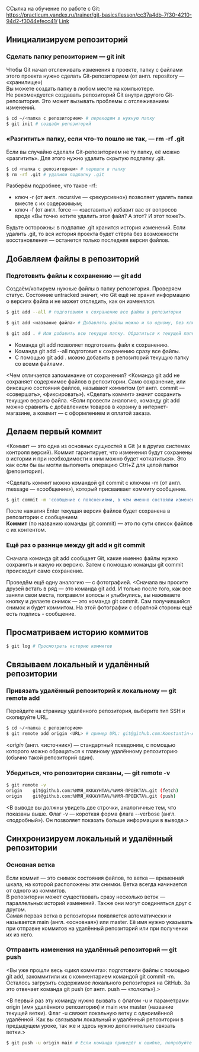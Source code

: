 ССылка на обучение по работе с Git: https://practicum.yandex.ru/trainer/git-basics/lesson/cc37a4db-7f30-4210-94d2-f3044efecc41/
[Link](https://practicum.yandex.ru/trainer/git-basics/lesson/cc37a4db-7f30-4210-94d2-f3044efecc41/ "Курс - 'Начало работы с Git'")

## Инициализируем репозиторий

### Сделать папку репозиторием — git init

Чтобы Git начал отслеживать изменения в проекте, папку с файлами этого проекта нужно сделать Git-репозиторием (от англ. repository — «хранилище»)  
Вы можете создать папку в любом месте на компьютере.  
Не рекомендуется создавать репозиторий Git внутри другого Git-репозитория. Это может вызывать проблемы с отслеживанием изменений.  

```bash
$ cd ~/<папка с репозиторием> # переходим в нужную папку
$ git init # создаём репозиторий
```

### «Разгитить» папку, если что-то пошло не так, — rm -rf .git

Если вы случайно сделали Git-репозиторием не ту папку, её можно «разгитить». Для этого нужно удалить скрытую подпапку .git.

```bash
$ cd <папка с репозиторием> # перешли в папку
$ rm -rf .git # удалили подпапку .git
```

Разберём подробнее, что такое -rf:  
- ключ -r (от англ. recursive — «рекурсивно») позволяет удалять папки вместе с их содержимым;
- ключ -f (от англ. force — «заставить») избавит вас от вопросов вроде «Вы точно хотите удалить этот файл? А этот? И этот тоже?».


Будьте осторожны: в подпапке .git хранится история изменений. Если удалить .git, то вся история проекта будет стёрта без возможности восстановления — останется только последняя версия файлов.

## Добавляем файлы в репозиторий

### Подготовить файлы к сохранению — git add

Создаём/копируем нужные файлы в папку репозитория. Проверяем статус.
Состояние untracked значит, что Git ещё не хранит информацию о версиях файла и не может отследить, как он изменялся.

```bash
$ git add --all # подготовили к сохранению все файлы в репозитории

$ git add <название файла> # Добавлять файлы можно и по одному, без ключа --all

$ git add . # Или добавить всю текущую папку. Обратиться к текущей папке в Bash позволяет точка (.)
```

* Команда git add позволяет подготовить файл к сохранению.
* Команда git add --all подготовит к сохранению сразу все файлы.
* С помощью git add . можно добавить в репозиторий текущую папку со всеми файлами.

<Чем отличается запоминание от сохранения?
<Команда git add не сохраняет содержимое файлов в репозитории. Само сохранение, или фиксацию состояния файлов, называют коммитом (от англ. commit — «совершать», «фиксировать»). «Сделать коммит» значит сохранить текущую версию файла. 
<Если провести аналогию, команду git add можно сравнить с добавлением товаров в корзину в интернет-магазине, а коммит — с оформлением и оплатой заказа.

## Делаем первый коммит

<Коммит — это одна из основных сущностей в Git (и в других системах контроля версий). Коммит гарантирует, что изменения будут сохранены в истории и при необходимости к ним можно будет «откатиться». Это как если бы вы могли выполнить операцию Ctrl+Z для целой папки (репозитория).

<Сделать коммит можно командой git commit c ключом -m (от англ. message — «сообщение»), который присваивает коммиту сообщение.

```bash
$ git commit -m 'сообщение с пояснениями, в чём именно состояли изменения'
```

После нажатия Enter текущая версия файлов будет сохранена в репозитории с сообщением  
**Коммит** (по названию команды git commit) — это по сути список файлов с их контентом.

### Ещё раз о разнице между git add и git commit

Сначала команда git add сообщает Git, какие именно файлы нужно сохранить и какую их версию. Затем с помощью команды git commit происходит само сохранение. 

Проведём ещё одну аналогию — с фотографией.
<Сначала вы просите друзей встать в ряд — это команда git add. И только после того, как все заняли свои места, поправили волосы и улыбнулись, вы нажимаете кнопку и делаете снимок — это команда git commit. Сам получившийся снимок и будет коммитом. На этой фотографии с обратной стороны ещё есть подпись - сообщение.

## Просматриваем историю коммитов

```bash
$ git log # Просмотреть историю коммитов
```



## Связываем локальный и удалённый репозитории

### Привязать удалённый репозиторий к локальному — git remote add

Перейдите на страницу удалённого репозитория, выберите тип SSH и скопируйте URL.

```bash
$ cd ~/<папка с репозиторием>
$ git remote add origin <URL> # пример URL: git@github.com:Konstantin-Analytics/second_repository.git
```

<*origin* (англ. «источник») — стандартный псевдоним, с помощью которого можно обращаться к главному удалённому репозиторию (обычно такой репозиторий один). 

### Убедиться, что репозитории связаны, — git remote -v

```bash
$ git remote -v
origin    git@github.com:%ИМЯ_АККАУНТА%/%ИМЯ-ПРОЕКТА%.git (fetch)
origin    git@github.com:%ИМЯ_АККАУНТА%/%ИМЯ-ПРОЕКТА%.git (push)
```

<В выводе вы должны увидеть две строчки, аналогичные тем, что показаны выше.
Флаг -v — короткая форма флага --verbose (англ. «подробный»). Он позволяет показать больше информации в выводе.>


## Синхронизируем локальный и удалённый репозитории

### Основная ветка

Если коммит — это снимок состояния файлов, то ветка — временна́я шкала, на которой расположены эти снимки. Ветка всегда начинается от одного из коммитов.  
В репозитории может существовать сразу несколько веток — параллельных историй изменений. Также они могут соединяться друг с другом.  
Самая первая ветка в репозитории появляется автоматически и называется main (англ. «основная») или master. Её имя нужно указывать при отправке коммитов на удалённый репозиторий или при получении их из него.  

### Отправить изменения на удалённый репозиторий — git push

<Вы уже прошли весь «цикл коммита»: подготовили файлы с помощью git add, закоммитили их с комментарием командой git commit -m. Осталось загрузить содержимое локального репозитория на GitHub. За это отвечает команда git push (от англ. push — «толкать»).>

<В первый раз эту команду нужно вызвать с флагом -u и параметрами origin (имя удалённого репозитория) и main или master (название текущей ветки). Флаг -u свяжет локальную ветку с одноимённой удалённой. Как вы связывали локальный и удалённый репозитории в предыдущем уроке, так же и здесь нужно дополнительно связать ветки.>

```bash
$ git push -u origin main # Если команда приведёт к ошибке, попробуйте заменить main на master.
```
